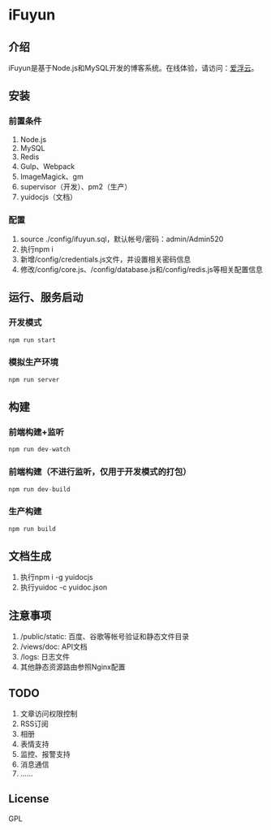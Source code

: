# iFuyun

## 介绍
iFuyun是基于Node.js和MySQL开发的博客系统。在线体验，请访问：[爱浮云](http://www.ifuyun.com/ "爱浮云")。

## 安装

### 前置条件
1. Node.js
2. MySQL
3. Redis
4. Gulp、Webpack
5. ImageMagick、gm
6. supervisor（开发）、pm2（生产）
7. yuidocjs（文档）

### 配置
1. source ./config/ifuyun.sql，默认帐号/密码：admin/Admin520
2. 执行npm i
3. 新增/config/credentials.js文件，并设置相关密码信息
4. 修改/config/core.js、/config/database.js和/config/redis.js等相关配置信息

## 运行、服务启动
### 开发模式
```js
npm run start
```

### 模拟生产环境
```js
npm run server
```

## 构建
### 前端构建+监听
```js
npm run dev-watch
```

### 前端构建（不进行监听，仅用于开发模式的打包）
```js
npm run dev-build
```

### 生产构建
```js
npm run build
```

## 文档生成
1. 执行npm i -g yuidocjs
2. 执行yuidoc -c yuidoc.json

## 注意事项
1. /public/static: 百度、谷歌等帐号验证和静态文件目录
2. /views/doc: API文档
3. /logs: 日志文件
4. 其他静态资源路由参照Nginx配置

## TODO
1. 文章访问权限控制
2. RSS订阅
3. 相册
4. 表情支持
5. 监控、报警支持
6. 消息通信
7. ……

## License
GPL
